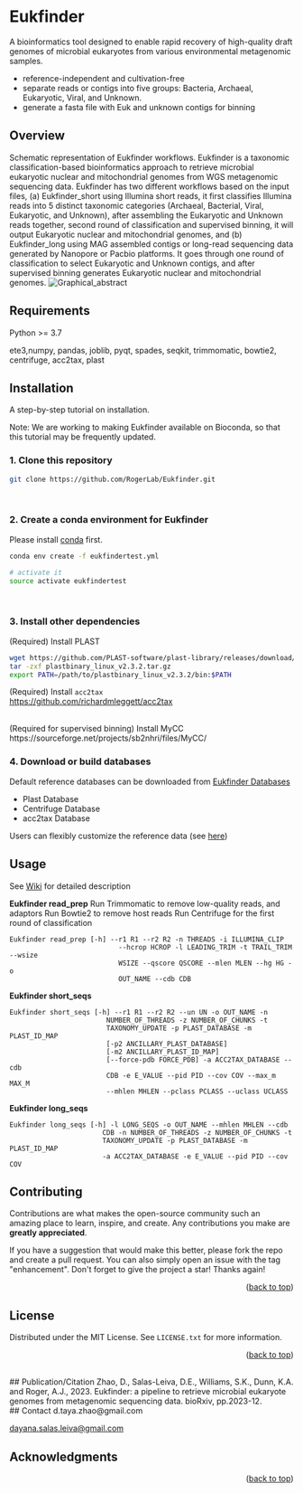 # Eukfinder
A bioinformatics tool designed to enable rapid recovery of high-quality draft genomes of microbial eukaryotes from various environmental metagenomic samples.

- reference-independent and cultivation-free
- separate reads or contigs into five groups: Bacteria, Archaeal, Eukaryotic, Viral, and Unknown. 
- generate a fasta file with Euk and unknown contigs for binning


## Overview
Schematic representation of Eukfinder workflows. Eukfinder is a taxonomic classification-based bioinformatics approach to retrieve microbial eukaryotic nuclear and mitochondrial genomes from WGS metagenomic sequencing data. Eukfinder has two different workflows based on the input files, (a) Eukfinder_short using Illumina short reads, it first classifies Illumina reads into 5 distinct taxonomic categories (Archaeal, Bacterial, Viral, Eukaryotic, and Unknown), after assembling the Eukaryotic and Unknown reads together, second round of classification and supervised binning, it will output Eukaryotic nuclear and mitochondrial genomes, and (b) Eukfinder_long using MAG assembled contigs or long-read sequencing data generated by Nanopore or Pacbio platforms. It goes through one round of classification to select Eukaryotic and Unknown contigs, and after supervised binning generates Eukaryotic nuclear and mitochondrial genomes.
![Graphical_abstract](https://user-images.githubusercontent.com/39600837/235653095-c4686819-354c-4252-ad13-960420e46d12.png)


## Requirements
Python >= 3.7

ete3,numpy, pandas, joblib, pyqt, spades, seqkit, trimmomatic, bowtie2, centrifuge, acc2tax, plast


## Installation 

A step-by-step tutorial on installation.

Note: We are working to making Eukfinder available on Bioconda, so that this tutorial may be frequently updated.

### 1. Clone this repository

```sh
git clone https://github.com/RogerLab/Eukfinder.git
```

<br>

### 2. Create a conda environment for Eukfinder

Please install [conda](https://docs.conda.io/projects/conda/en/latest/user-guide/install/linux.html) first.


```sh
conda env create -f eukfindertest.yml

# activate it
source activate eukfindertest
```

<br>

### 3. Install other dependencies

(Required) Install PLAST <br>

```sh
wget https://github.com/PLAST-software/plast-library/releases/download/v2.3.2/plastbinary_linux_v2.3.2.tar.gz
tar -zxf plastbinary_linux_v2.3.2.tar.gz
export PATH=/path/to/plastbinary_linux_v2.3.2/bin:$PATH
```
(Required) Install `acc2tax` <br>
https://github.com/richardmleggett/acc2tax

<br>
(Required for supervised binning) Install MyCC <br>
https://sourceforge.net/projects/sb2nhri/files/MyCC/

<br>

### 4. Download or build databases
 
  Default reference databases can be downloaded from [Eukfinder Databases](https://perun.biochem.dal.ca/Metagenomics-Scavenger/)
- Plast Database
- Centrifuge Database
- acc2tax Database

 Users can flexibly customize the reference data (see [here](https://github.com/dzhao2019/eukfindertest/wiki/Build-a-customized-reference-database))
 

<!-- USAGE EXAMPLES -->
## Usage
See [Wiki](https://github.com/dzhao2019/eukfindertest/wiki) for detailed description

**Eukfinder read_prep**
Run Trimmomatic to remove low-quality reads, and adaptors
Run Bowtie2 to remove host reads
Run Centrifuge for the first round of classification

    Eukfinder read_prep [-h] --r1 R1 --r2 R2 -n THREADS -i ILLUMINA_CLIP
                               --hcrop HCROP -l LEADING_TRIM -t TRAIL_TRIM --wsize
                               WSIZE --qscore QSCORE --mlen MLEN --hg HG -o
                               OUT_NAME --cdb CDB

  
**Eukfinder short_seqs**

    Eukfinder short_seqs [-h] --r1 R1 --r2 R2 --un UN -o OUT_NAME -n
                            NUMBER_OF_THREADS -z NUMBER_OF_CHUNKS -t
                            TAXONOMY_UPDATE -p PLAST_DATABASE -m PLAST_ID_MAP
                            [-p2 ANCILLARY_PLAST_DATABASE]
                            [-m2 ANCILLARY_PLAST_ID_MAP]
                            [--force-pdb FORCE_PDB] -a ACC2TAX_DATABASE --cdb
                            CDB -e E_VALUE --pid PID --cov COV --max_m MAX_M
                            --mhlen MHLEN --pclass PCLASS --uclass UCLASS


**Eukfinder long_seqs**

    Eukfinder long_seqs [-h] -l LONG_SEQS -o OUT_NAME --mhlen MHLEN --cdb
                           CDB -n NUMBER_OF_THREADS -z NUMBER_OF_CHUNKS -t
                           TAXONOMY_UPDATE -p PLAST_DATABASE -m PLAST_ID_MAP
                           -a ACC2TAX_DATABASE -e E_VALUE --pid PID --cov COV



<!-- CONTRIBUTING -->
## Contributing

Contributions are what makes the open-source community such an amazing place to learn, inspire, and create. Any contributions you make are **greatly appreciated**.

If you have a suggestion that would make this better, please fork the repo and create a pull request. You can also simply open an issue with the tag "enhancement".
Don't forget to give the project a star! Thanks again!


<p align="right">(<a href="#readme-top">back to top</a>)</p>



<!-- LICENSE -->
## License

Distributed under the MIT License. See `LICENSE.txt` for more information.

<p align="right">(<a href="#readme-top">back to top</a>)</p>

<br>
## Publication/Citation
Zhao, D., Salas-Leiva, D.E., Williams, S.K., Dunn, K.A. and Roger, A.J., 2023. Eukfinder: a pipeline to retrieve microbial eukaryote genomes from metagenomic sequencing data. bioRxiv, pp.2023-12.

<br>
<!-- CONTACT -->
## Contact
d.taya.zhao@gmail.com

dayana.salas.leiva@gmail.com

<!-- ACKNOWLEDGMENTS -->
## Acknowledgments


<p align="right">(<a href="#readme-top">back to top</a>)</p>
